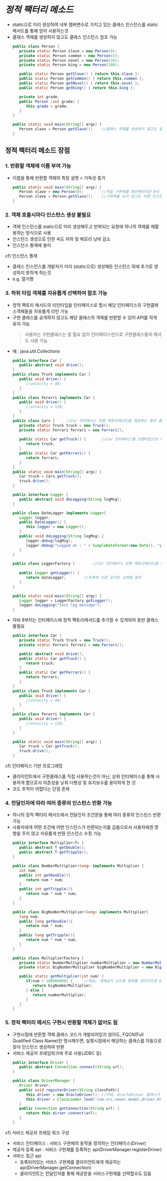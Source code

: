 # *정적 팩터리 메소드*
* static으로 미리 생성하여 내부 멤버변수로 가지고 있는 클래스 인스턴스를 static 메서드를 통해 얻어 사용하는것
* 클래스 객체를 생성하지 않고도 클래스 인스턴스 참조 가능
	```java
	public class Person {
	   private static Person slave = new Person(0);
	   private static Person common = new Person(5);
	   private static Person novel = new Person(10);
	   private static Person king = new Person(100);
	
	   public static Person getSlave() { return this.slave };
	   public static Person getCommon() { return this.common };
	   public static Person getNovel() { return this.novel };
	   public static Person getKing() { return this.king };

	   private int grade;
	   public Person (int grade) {
	      this.grade = grade;
	   }
	}

	public static void main(String[] args) {
	   Person slave = Person.getSlave();	//클래스 객체를 생성하지 않고도 클래스 인스턴스 참조 가능
	}
	```

## 정적 팩터리 메소드 장점
### 1. 반환할 객체에 이름 부여 가능
* 이름을 통해 반환할 객체의 특징 설명 > 가독성 증가
	```java
	public static void main(String[] args) {
	   Person slave = new Person(0);		//직접 구현체를 확인해야지만 0이 의미하는바가 무엇인지 알 수 있음
	   Person slave = Person.getSlave();	//구현체를 보지 않고도 어떤 인스턴스를 생성하는지 알 수 있음
	}
	```
### 2. 객체 호출시마다 인스턴스 생성 불필요
* 객체 인스턴스를 static으로 미리 생성해두고 반복되는 요청에 하나의 객체를 재활용하는 방식으로 사용
* 인스턴스 생성으로 인한 속도 저하 및 메모리 낭비 감소
* 인스턴스 통제에 용이

cf) 인스턴스 통제
* 클래스 인스턴스를 개발자가 미리 (static으로) 생성해둔 인스턴스 외에 추가로 생성하지 못하게 하는것
* e.g. 열거형

### 3. 하위 타입 객체를 자유롭게 선택하여 참조 가능
* 정적 팩토리 메서드의 리턴타입을 인터페이스로 할시 해당 인터페이스의 구현클래스객체들을 자유롭게 리턴 가능
* 구현 클래스를 공개하지 않고도 해당 클래스의 객체를 반환할 수 있어 API를 작게 유지 가능
   > 사용자는 구현클래스는 알 필요 없이 인터페이스만으로 구현클래스들의 메서드 사용 가능
* 예 : java.util.Collections
	```java
	public interface Car {
	   public abstract void drive();
	}
	public class Truck implements Car {
	   public void drive() {
	      //velocity = 40;
	   }
	}
	public class Ferarri implements Car {
	   public void drive() {
	      //velocity = 120;
	   }
	}
	public class Cars {		//Car 인터페이스 반환 팩토리메서드를 제공하는 동반 클래스 필요
	   private static Truck truck = new Truck();
	   private static Ferrari ferrari = new Ferrari();
	   
	   public static Car getTruck() {		//Car 인터페이스를 반환타입으로 하여 구현클래스들을 자유롭게 리턴가능
	      return truck;
	   }
	   public static Car getFerrari() {
	      return ferrari;
	   }
	}
	public static void main(String[] args) {
	   Car truck = Cars.getTruck();
	   truck.drive();
	}
	```
	```java
	public interface Logger {
	   public abstract void doLogging(String logMsg);
	}
	
	public class DateLogger implements Logger{
	   Logger logger;
	   public DateLogger() {
	      this.logger = new Logger();
	   }
	   public void doLogging(String logMsg) {
		  logger.debug(logMsg);
	      logger.debug("Logged at : " + SimpleDateFormat(new Date(), "yyyy-MM-dd HH.mm.SS"));
	   }
	}
	
	public class LoggerFactory {		//Car 인터페이스 반환 팩토리메서드를 제공하는 코드의  동반 클래스 필요  private 	static DateLogger dateLogger = new DateLogger();
	   
	   public Logger getLogger() {
	      return dateLogger;		//추후에 다른 로거로 교체에 용이
	   }
	}
	
	public static void main(String[] args) {
	   Logger logger = LoggerFactory.getLogger();
	   logger.doLogging("test log message");
	}
	```
* 자바 8부터는 인터페이스에 정적 팩토리메서드를 추가할 수 있게되어 동반 클래스 불필요
	```java
	public interface Car {
	   private static Truck truck = new Truck();
	   private static Ferrari ferrari = new Ferrari();
	
	   public abstract void drive();
	   public static Car getTruck() {
	      return truck;
	   }
	   public static Car getFerrari() {
	      return ferrari;
	   }
	}
	public class Truck implements Car {
	   public void drive() {
	      //velocity = 40;
	   }
	}
	public class Ferarri implements Car {
	   public void drive() {
	      //velocity = 120;
	   }
	}

	public static void main(String[] args) {
	   Car truck = Car.getTruck();
	   truck.drive();
	}
	```
cf) 인터페이스 기반 프로그래밍
* 클라이언트에서 구현클래스를 직접 사용하는것이 아닌, 상위 인터페이스를 통해 사용하게 함으로서 의존성을 낮춰 다형성 및 유지보수를 용이하게 한 것
* 코드 추적이 어렵다는 단점 존재

### 4. 전달인자에 따라 여러 종류의 인스턴스 반환 가능
* 하나의 정적 팩터리 메서드에서 전달인자 조건문을 통해 여러 종류의 인스턴스 반환 가능
* 사용자에게 어떤 조건에 어떤 인스턴스가 반환되는지를 감춤으로서 사용자에겐 영향을 주지 않고 자유롭게 반환 인스턴스 수정 가능
	```java
	public interface Multiplier<T> {
	   public abstract T getDouble();
	   public abstract T getTripple();
	}

	public class NumberMultiplier<long> implements Multiplier {
	   int num;
	   public int getDouble(){
	      return num * num;
	   }
	   public int getTripple(){
	      return num * num * num;
	   }
	}

	public class BigNumberMultiplier<long> implements Multiplier{
	   long num;
	   public long getDouble(){
	      return num * num;
	   }
	   public long getTripple(){
	      return num * num * num;
	   }
	}

	public class MultiplierFactory {
	   private static NumberMultiplier numberMultiplier = new NumberMultiplier();
	   private static BigNumberMultiplier bigNumberMultiplier = new BigNumberMultiplier();

	   public static getMultiplier(int num) {
	      if(num > 100000000) {		//제곱, 세제곱시 int형 범위를 넘어가므로 bigNumberMultiplier 반환
	         return bigNumberMultiplier;
	      } else {
	         return numberMultiplier;
	      }
	   }
	}
	```

### 5. 정적 팩터리 메서드 구현시 반환할 객체가 없어도 됨
* 구현시점에 반환할 객체 클래스 코드가 개발되어있지 않아도, FQCN(Full Qualified Class  Name)만 명시해두면, 실행시점에서 해당하는 클래스를 자동으로 찾아 인스턴스 생성하여 반환
* 서비스 제공자 프레임워크에 주로 사용(JDBC 등)
	```java
	public interface Driver {
	   public abstract Connection connect(String url);
	}
	
	public class DriverManager {
	   Driver driver;
	   public void registerDriver(String classPath){
	      this.driver = new OracleDriver();	//이때, OracleDriver 클래스가 구현되어있지 않으면 컴파일에러 	발생
	      this.driver = ClassLoader.load("com.src.naver.model.driver.OracleDriver");			//OracleDriver 클래스가 구현	되어있지 않아도 컴파일에러 발생 x, 다만 실행시점에는 필요
	   }
	   public Connection getConnection(String url) {
	      return this.dirver.connect(url);
	   }
	}
	```
cf) 서비스 제공자 프레임 워크 구성
* 서비스 인터페이스 : 서비스 구현체의 동작을 정의하는 인터페이스(Driver)
* 제공자 등록 api : 서비스 구현체를 등록하는 api(DriverManager.registerDriver)
* 서비스 접근 api
   * 등록되어있는 서비스 구현체를 클라이언트에게 제공하는 api(DriverManager.getConnection)
   * 클라이언트는 전달인자를 통해 제공받을 서비스구현체를 선택할수도 있음